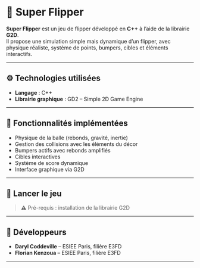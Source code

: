 # 🎯 Super Flipper

**Super Flipper** est un jeu de flipper développé en **C++** à l’aide de la librairie **G2D**.  
Il propose une simulation simple mais dynamique d’un flipper, avec physique réaliste, système de points, bumpers, cibles et éléments interactifs.

---

## ⚙️ Technologies utilisées

- **Langage** : C++
- **Librairie graphique** : GD2 – Simple 2D Game Engine

---

## 🧩 Fonctionnalités implémentées

- Physique de la balle (rebonds, gravité, inertie)
- Gestion des collisions avec les éléments du décor
- Bumpers actifs avec rebonds amplifiés
- Cibles interactives
- Système de score dynamique
- Interface graphique via G2D

---

## 🚀 Lancer le jeu

> ⚠️ Pré-requis : installation de la librairie G2D

---

## 👥 Développeurs

- **Daryl Coddeville** – ESIEE Paris, filière E3FD  
- **Florian Kenzoua** – ESIEE Paris, filière E3FD

---
